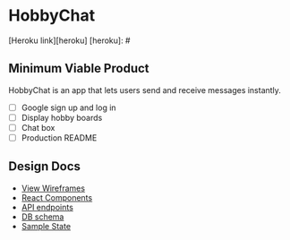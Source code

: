 # HobbyChat

[Heroku link][heroku]
[heroku]: #

## Minimum Viable Product

HobbyChat is an app that lets users send and receive messages instantly.

- [ ] Google sign up and log in
- [ ] Display hobby boards
- [ ] Chat box
- [ ] Production README

## Design Docs
* [View Wireframes][wireframes]
* [React Components][components]
* [API endpoints][api-endpoints]
* [DB schema][schema]
* [Sample State][sample-state]

[wireframes]: wireframes/
[components]: component-hierarchy.md
[sample-state]: sample-state.md
[api-endpoints]: api-endpoints.md
[schema]: schema.md
